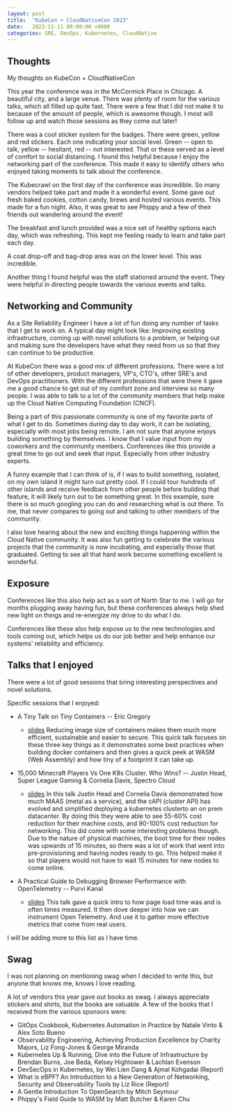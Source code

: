 ```yaml
---
layout: post
title:  "KubeCon + CloudNativeCon 2023"
date:   2023-11-11 00:00:00 +0000
categories: SRE, DevOps, Kubernetes, CloudNative
---
```


## Thoughts

My thoughts on KubeCon + CloudNativeCon

This year the conference was in the McCormick Place in Chicago. A beautiful city, and a large venue. There was plenty of room for the various talks, which all filled up quite fast. There were a few that I did not make it to because of the amount of people, which is awesome though. I most will follow up and watch those sessions as they come out later!

There was a cool sticker system for the badges. There were green, yellow and red stickers. Each one indicating your social level. Green -- open to talk, yellow -- hesitant, red -- not interested. That or these served as a level of comfort to social distancing. I found this helpful because I enjoy the networking part of the conference. This made it easy to identify others who enjoyed taking moments to talk about the conference.

The Kubecrawl on the first day of the conference was incredible. So many vendors helped take part and made it a wonderful event. Some gave out fresh baked cookies, cotton candy, brews and hosted various events. This made for a fun night. Also, it was great to see Phippy and a few of their friends out wandering around the event!

The breakfast and lunch provided was a nice set of healthy options each day, which was refreshing. This kept me feeling ready to learn and take part each day.

A coat drop-off and bag-drop area was on the lower level. This was incredible.

Another thing I found helpful was the staff stationed around the event. They were helpful in  directing people towards the various events and talks.

## Networking and Community

As a Site Reliability Engineer I have a lot of fun doing any number of tasks that I get to work on. A typical day might look like: Improving existing infrastructure, coming up with novel solutions to a problem, or helping out and making sure the developers have what they need from us so that they can continue to be productive.

At KubeCon there was a good mix of different professions. There were a lot of other developers, product managers, VP's, CTO's, other SRE's and DevOps practitioners. With the different professions that were there it gave me a good chance to get out of my comfort zone and interview so many people. I was able to talk to a lot of the community members that help make up the Cloud Native Computing Foundation (CNCF).

Being a part of this passionate community is one of my favorite parts of what I get to do. Sometimes during day to day work, it can be isolating, especially with most jobs being remote. I am not sure that anyone enjoys building something by themselves. I know that I value input from my coworkers and the community members. Conferences like this provide a great time to go out and seek that input. Especially from other industry experts.

A funny example that I can think of is, if I was to build something, isolated, on my own island it might turn out pretty cool. If I could tour hundreds of other islands and receive feedback from other people before building that feature, it will likely turn out to be something great. In this example, sure there is so much googling you can do and researching what is out there. To me, that never compares to going out and talking to other members of the community.

I also love hearing about the new and exciting things happening within the Cloud Native community. It was also fun getting to celebrate the various projects that the community is now incubating, and especially those that graduated. Getting to see all that hard work become something excellent is wonderful.

## Exposure

Conferences like this also help act as a sort of North Star to me. I will go for months plugging away having fun, but these conferences always help shed new light on things and re-energize my drive to do what I do.

Conferences like these also help expose us to the new technologies and tools coming out, which helps us do our job better and help enhance our systems' reliability and efficiency.

## Talks that I enjoyed

There were a lot of good sessions that bring interesting perspectives and novel solutions.

Specific sessions that I enjoyed:

- A Tiny Talk on Tiny Containers -- Eric Gregory
  - [slides](https://drive.google.com/file/d/1dJ81z9Gss3K5hcXUcSYbiawD5WxW01N1/view)
  Reducing image size of containers makes them much more efficient, sustainable and easier to secure. This quick talk focuses on these three key things as it demonstrates some best practices when building docker containers and then gives a quick peek at WASM (Web Assembly) and how tiny of a footprint it can take up.

- 15,000 Minecraft Players Vs One K8s Cluster. Who Wins? -- Justin Head, Super League Gaming & Cornelia Davis, Spectro Cloud
  - [slides](https://static.sched.com/hosted_files/kccncna2023/ac/15%2C000%20Minecraft%20players%20vs.%20one%20K8s%20cluster-%20SLG%20%26%20SC.pdf)
  In this talk Justin Head and Cornelia Davis demonstrated how much MAAS (metal as a service), and the cAPI (cluster API) has evolved and simplified deploying a kubernetes clusterto an on prem datacenter. By doing this they were able to see 55-60% cost reduction for their machine costs, and 90-100% cost reduction for networking. This did come with some interesting problems though. Due to the nature of physical machines, the boot time for their nodes was upwards of 15 minutes, so there was a lot of work that went into pre-provisioning and having nodes ready to go. This helped make it so that players would not have to wait 15 minutes for new nodes to come online.

- A Practical Guide to Debugging Browser Performance with OpenTelemetry -- Purvi Kanal
  - [slides](https://static.sched.com/hosted_files/kccncna2023/9a/Kubecon%20Web%20Perf%20Talk-1.pdf)
  This talk gave a quick intro to how page load time was and is often times measured. It then dove deeper into how we can instrument Open Telemetry. And use it to gather more effective metrics that come from real users.

I will be adding more to this list as I have time.

## Swag

I was not planning on mentioning swag when I decided to write this, but anyone that knows me, knows I love reading.

A lot of vendors this year gave out books as swag. I always appreciate stickers and shirts, but the books are valuable. A few of the books that I received from the various sponsors were:
- GitOps Cookbook, Kubernetes Automation in Practice by Natale Vinto & Alex Soto Bueno
- Observability Engineering, Achieving Production Excellence  by Charity Majors, Liz Fong-Jones & George Miranda
- Kubernetes Up & Running, Dive into the Future of Infrastructure by Brendan Burns, Joe Beda, Kelsey Hightower & Lachlan Evenson
- DevSecOps in Kubernetes, by Wei Lien Dang & Ajmal Kohgadai (Report)
- What is eBPF? An Introduction to a New Generation of Networking, Security and Observability Tools by Liz Rice (Report)
- A Gentle Introduction To OpenSearch by Mitch Seymour
- Phippy's Field Guide to WASM by Matt Butcher & Karen Chu


